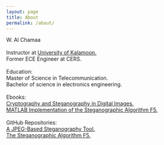```yaml
---
layout: page
title: About
permalink: /about/
---
```

W. Al Chamaa<br /><br />
Instructor at [University of Kalamoon.](http://www.uok.edu.sy/)<br />
Former ECE Engineer at CERS.<br /><br />
Education:<br />
Master of Science in Telecommunication. <br />
Bachelor of science in electronics engineering.<br /><br />
Ebooks:<br />
[Cryptography and Steganography in Digital Images.](https://www.grin.com/document/382491)<br />
[MATLAB Implementation of the Steganographic Algorithm F5.](https://www.grin.com/document/464340)<br /><br />
GitHub Repositories:<br />
[A JPEG-Based Steganography Tool.](https://github.com/digitnet/m4jpeg)<br />
[The Steganographic Algorithm F5.](https://github.com/digitnet/f5)<br />
